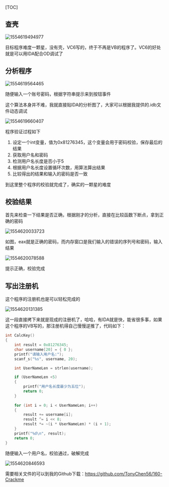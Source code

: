 [TOC]

## 查壳

![1554619494977](assets/1554619494977.png)

目标程序难度一颗星，没有壳，VC6写的，终于不再是VB的程序了。VC6的好处就是可以用IDA配合OD调试了

## 分析程序

![1554619564465](assets/1554619564465.png)

随便输入一个账号密码，根据字符串提示来到按钮事件

这个算法本身并不难，我就直接贴IDA的分析图了，大家可以根据我提供的.idb文件动态调试

![1554619660407](assets/1554619660407.png)

程序验证过程如下

1. 设定一个int变量，值为0x81276345，这个变量会用于密码校验，保存最后的结果
2. 获取用户名和密码
3. 检测用户名长度是否小于5
4. 根据用户名长度设置循环次数，用算法算出结果
5. 比较得出的结果和输入的密码是否一致

到这里整个程序的校验就完成了，确实的一颗星的难度

## 校验结果

首先来检查一下结果是否正确，根据刚才的分析，直接在比较函数下断点，拿到正确的密码

![1554620033723](assets/1554620033723.png)

如图，eax就是正确的密码，而内存窗口是我们输入的错误的序列号和密码，输入结果

![1554620078588](assets/1554620078588.png)

提示正确，校验完成

## 写出注册机

这个程序的注册机也是可以轻松完成的

![1554620131385](assets/1554620131385.png)

这一段直接拷下来就是现成的注册机了，哈哈，有IDA就是快，能省很多事，如果这个程序的VB写的，那注册机得自己慢慢逆推了，代码如下：

```C++
int CalcKey()
{
	int result = 0x81276345;
	char username[20] = { 0 };
	printf("请输入用户名:");
	scanf_s("%s", username, 20);

	int UserNameLen = strlen(username);

	if (UserNameLen <5)
	{
		printf("用户名长度最少为五位");
		return 0;
	}
	
	for (int i = 0; i < UserNameLen; i++)
	{
		result += username[i];
		result ^= i << 8;
		result *= ~(i * UserNameLen) * (i + 1);
	}
	printf("%d\n", result);
	return 0;
}
```

随便输入一个用户名，校验通过，破解完成

![1554620846593](assets/1554620846593.png)

需要相关文件的可以到我的Github下载：https://github.com/TonyChen56/160-Crackme